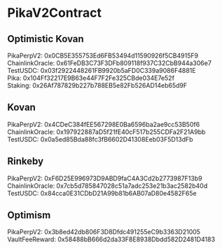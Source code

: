 # PikaV2Contract
## Optimistic Kovan
PikaPerpV2: 0x0CB5E355753Ed6FB53494d11590926f5CB4915F9                
ChainlinkOracle: 0x61FeDB3C73F3DFb809118f937C32CbB944a306e7     
TestUSDC: 0x03f2922448261FB9920b5aFD0C339a9086F4881E    
Pika: 0x104Ff32217E9B63e44F7F2Fe325CBde034E7e52f      
Staking: 0x26Af787829b227b788EB5e82Fb526AD14eb65d9F     

## Kovan
PikaPerpV2: 0x4CDeC384fEE567298E0Ba6596ba2ae9cc53B50f6    
ChainlinkOracle: 0x197922887aD5f21fE40cF517b255CDFa2F21A9bb  
TestUSDC: 0x0a5ed85Bda88fc3fB6602D41308Eeb03F5D13dFb    

## Rinkeby
PikaPerpV2: 0xF6D25E996973D9ABD9faC4A3Cd2b2773987F13b9        
ChainlinkOracle: 0x7cb5d785847028c51a7adc253e21b3ac2582b40d  
TestUSDC: 0x84cca0E31CDbD21A99b81b6AB07aD80e4582F65e  

## Optimism
PikaPerpV2: 0x3b8ed42db806F3D8Dfdc491255eC9b3363D21005  
VaultFeeReward: 0x58488bB666d2da33F8E8938Dbdd582D2481D4183  

